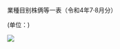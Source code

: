 業種目别株俩等一表（令和4年7·8月分）

(单位：)

![](https://www.nta.go.jp/tmp/14fdfe72-80e9-4b12-9bdf-05d88243ea9a/images/cf04f89e122c308d52de59db6c039b133e0c90e9114038ce366fa66b443cadcb.jpg)